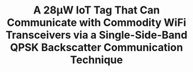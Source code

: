 ---
layout: publication
title: "A 28μW IoT Tag That Can Communicate with Commodity WiFi Transceivers via a Single-Side-Band QPSK Backscatter Communication Technique"
short_title: "WiFi Backscatter Tag"
tags: Backscatter 
cover: /assets/images/pubpic/isscc.jpg
authors: "Po-Han Peter Wang, Chi Zhang, Hongsen Yang, Dinesh Bharadia, Patrick P. Mercier"
author_list:
    - name: Po-Han Peter Wang
      email: pow008@eng.ucsd.edu
    - name: Chi Zhang # url field is optional
      email: zhangchi866@gmail.com
    - name: Hongsen Yang
      email: hmy003@ucsd.edu
    - name: Dinesh Bharadia
      url: https://dineshb-ucsd.github.io/
      email: dineshb@ucsd.edu
    - name: Patrick Mercier
      email: pmercier@ucsd.edu
conference: "ISSCC 2020"
paper: /files/ISSCC_2020_paper.pdf
slides: /files/ISSCC_2020_slides.pdf
description:
    - text: "Nearly all IoT devices require wireless connectivity, and to keep costs down and deployment opportunities up, communication should ideally occur with widely deployed commodity hardware such as WiFi. However, conventional WiFi transceivers (TRXs) require 10s to 100s of mW of active power. As a result, nearly all current WiFi-compatible IoT devices require either wall power, or large/frequently re-charged batteries (Fig. 20.1.1, left). While other standards such as BLE may require less power, very low power (<<1mW) is only achievable at very low throughputs via duty-cycling; and yet, despite low average power, very small coin cell batteries or energy harvesters cannot be used due to still relatively high peak-power requirements (e.g., a few mW for BLE), thereby limiting new products to certain minimum device sizes. More importantly, standards such as BLE do not have widely distributed infrastructure in most homes, offices, or other environments, making rapid low-cost deployment difficult. To enable a new class of miniaturized, battery-powered or energy-harvested IoT devices, backscatter communication, where an incident RF source is reflected via a low-power impedance modulating tag, has been proposed."

medias:
    - type: Tech Explorist
      url: https://www.techexplorist.com/ultra-low-power-wi-fi-chip-iot-devices-5000-times-less-power/30328/
    - type: ACM News
      url: https://cacm.acm.org/news/243008-chip-brings-ultra-low-power-wi-fi-to-iot-devices/fulltext
    - type: Hacker News
      url: https://news.ycombinator.com/item?id=22427511
    - type: UCSD News
      url: https://today.ucsd.edu/index_redis_default_site.php?/story/new-chip-brings-ultra-low-power-wi-fi-connectivity-to-iot-devices&/pressrelease/new-chip-brings-ultra-low-power-wi-fi-connectivity-to-iot-devices
---